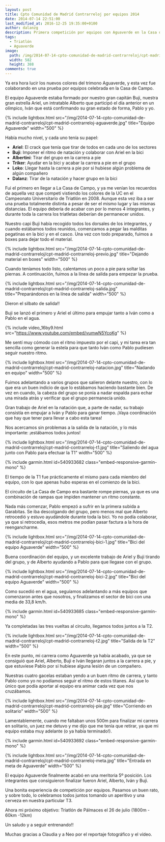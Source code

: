 ```yaml
---
layout: post
title: Cpto Comunidad de Madrid Contrarreloj por equipos 2014
date: 2014-07-14 22:51:00
last_modified_at: 2016-12-25 19:35:00+0100
author: dalanzg
description: Primera competición por equipos con Aguaverde en la Casa de Campo finalizando en 5º posición.
tags:
  - Triatlón
  - Aguaverde
image:
  path: /img/2014-07-14-cpto-comunidad-de-madrid-contrarreloj/cpt-madrid-contrarreloj-aguaverde.jpg
  width: 582
  height: 388
comments: true
---
```


Ya era hora lucir los nuevos colores del trimono Aguaverde, y esta vez fue colaborando en una prueba por equipos celebrada en la Casa de Campo.

El equipo Aguaverde estaba formado por nuestro gran capitán Buji, nuestra gran estrella Ariel, un intratable Alberto que participó el día anterior en un olímpico, Iván que está confirmando su gran estado de forma, Pablo y yo.

{% include lightbox.html src="/img/2014-07-14-cpto-comunidad-de-madrid-contrarreloj/cpt-madrid-contrarreloj-aguaverde.jpg" title="Equipo Aguaverde" width="500" %}

Había mucho nivel, y cada uno tenía su papel:

  - **Ariel**: El crack que tenía que tirar de todos en cada uno de los sectores
  - **Buji**: Imponer el ritmo de natación y colaborar con Ariel en la bici
  - **Albertini**: Tirar del grupo en la carrera a pie
  - **Triker**: Ayudar en la bici y acabar la carrera a pie en el grupo
  - **Loko**: Llegar hasta la carrera a pie por si hubiese algún problema de algún compañero
  - **Dalanz**: Tirar de la natación y hacer grupo en la bici

Fui el primero en llegar a La Casa de Campo, y ya me venían los recuerdos de aquella vez que competí vistiendo los colores de la UC en el Campeonato Universitario de Triatlón en 2008. Aunque esta vez iba a ser una prueba totalmente distinta a pesar de ser el mismo lugar y las mismas distancias. El equipo debería de acabar con por lo menos 4 integrantes, y durante toda la carrera los triatletas deberían de permanecer unidos.

Nuestro capi Buji había recogido todos los dorsales de los integrantes, y cuando estábamos todos reunidos, comenzamos a pegar las malditas pegatinas en la bici y en el casco. Una vez con todo preparado, fuimos a boxes para dejar todo el material.

{% include lightbox.html src="/img/2014-07-14-cpto-comunidad-de-madrid-contrarreloj/cpt-madrid-contrarreloj-previo.jpg" title="Dejando material en boxes" width="500" %}

Cuando teníamos todo listo, calentamos un poco a pie para soltar las piernas. A continuación, fuimos a la línea de salida para empezar la prueba.

{% include lightbox.html src="/img/2014-07-14-cpto-comunidad-de-madrid-contrarreloj/cpt-madrid-contrarreloj-salida.jpg" title="Preparándonos en la línea de salida" width="500" %}

Dieron el silbato de salida!!

Buji se lanzó el primero y Ariel el último para empujar tanto a Iván como a Pablo en el agua.

{% include video_16by9.html src="https://www.youtube.com/embed/vumwN5YcoKg" %}

Me sentí muy cómodo con el ritmo impuesto por el capi, y mi tarea era tan sencilla como generar la estela para que tanto Iván como Pablo pudiesen seguir nuestro ritmo.

{% include lightbox.html src="/img/2014-07-14-cpto-comunidad-de-madrid-contrarreloj/cpt-madrid-contrarreloj-natacion.jpg" title="Nadando en equipo" width="500" %}

Fuimos adelantando a varios grupos que salieron delante nuestro, con lo que era un buen indicio de que lo estábamos haciendo bastante bien. De vez en cuando, la cabeza del grupo se ponía a nadar espalda para echar una mirada atrás y verificar que el grupo permanecía unido.

Gran trabajo de Ariel en la natación que, a parte de nadar, su trabajo consistía en empujar a Iván y Pablo para ganar tiempo. ¡Vaya coordinación que hay que tener para llevar a cabo esta tarea!

Nos acercamos sin problemas a la salida de la natación, y lo más importante: ¡estábamos todos juntos!

{% include lightbox.html src="/img/2014-07-14-cpto-comunidad-de-madrid-contrarreloj/cpt-madrid-contrarreloj-t1.jpg" title="Saliendo del agua junto con Pablo para efectuar la T1" width="500" %}

{% include garmin.html id=540933682 class="embed-responsive-garmin-mono" %}

El tiempo de la T1 fue prácticamente el mismo para cada miembro del equipo, con lo que apenas hubo esperas en el comienzo de la bici.

El circuito de La Casa de Campo era bastante rompe piernas, ya que es una combinación de rampas que impiden mantener un ritmo constante.

Nada más comenzar, Pablo empezó a sufrir en la primera subida a Garabitas. Se iba descolgando del grupo, pero menos mal que Alberto retrocedió y estuvo ayudándole durante toda la bici. Yo no podía colaborar, ya que si retrocedía, esos metros me podían pasar factura a la hora de reengancharme.

{% include lightbox.html src="/img/2014-07-14-cpto-comunidad-de-madrid-contrarreloj/cpt-madrid-contrarreloj-bici-1.jpg" title="Bici del equipo Aguaverde" width="500" %}

Buena coordinación del equipo, y un excelente trabajo de Ariel y Buji tirando del grupo, y de Alberto ayudando a Pablo para que llegase con el grupo.

{% include lightbox.html src="/img/2014-07-14-cpto-comunidad-de-madrid-contrarreloj/cpt-madrid-contrarreloj-bici-2.jpg" title="Bici del equipo Aguaverde" width="500" %}

Como sucedió en el agua, seguíamos adelantando a más equipos que comenzaron antes que nosotros, y finalizamos el sector de bici con una media de 33,8 km/h.

{% include garmin.html id=540933685 class="embed-responsive-garmin-mono" %}

Ya completadas las tres vueltas al circuito, llegamos todos juntos a la T2.

{% include lightbox.html src="/img/2014-07-14-cpto-comunidad-de-madrid-contrarreloj/cpt-madrid-contrarreloj-t2.jpg" title="Salida de la T2" width="500" %}

En este punto, mi carrera como Aguaverde ya había acabado, ya que se consiguió que Ariel, Alberto, Buji e Iván llegaran juntos a la carrera a pie, y que estuviese Pablo por si hubiese alguna lesión de un compañero.

Nuestras cuatro gacelas estaban yendo a un buen ritmo de carrera, y tanto Pablo como yo no podíamos seguir el ritmo de estos titanes. Así que lo único que podía aportar al equipo era animar cada vez que nos cruzábamos.

{% include lightbox.html src="/img/2014-07-14-cpto-comunidad-de-madrid-contrarreloj/cpt-madrid-contrarreloj-pie.jpg" title="Corriendo en solitario" width="500" %}

Lamentablemente, cuando me faltaban unos 500m para finalizar mi carrera en solitario, un juez me detuvo y me dijo que me tenía que retirar, ya que mi equipo estaba muy adelante (o ya había terminado!).

{% include garmin.html id=540933692 class="embed-responsive-garmin-mono" %}

{% include lightbox.html src="/img/2014-07-14-cpto-comunidad-de-madrid-contrarreloj/cpt-madrid-contrarreloj-meta.jpg" title="Entrada en meta de Aguaverde" width="500" %}

El equipo Aguaverde finalmente acabó en una meritoria 5º posición. Los integrantes que consiguieron finalizar fueron Ariel, Alberto, Iván y Buji.

Una bonita experiencia de competición por equipos. Pasamos un buen rato, y sobre todo, lo celebramos todos juntos tomando un aperitivo y una cerveza en nuestra particular T3.

Ahora mi próximo objetivo: Triatlón de Pálmaces el 26 de julio (1800m - 60km -12km)

Un saludo y a seguir entrenando!!

Muchas gracias a Claudia y a Neo por el reportaje fotográfico y el vídeo.
